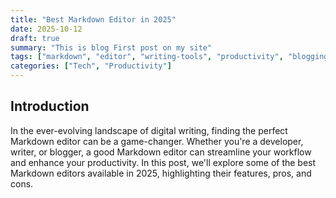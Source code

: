 ```yaml
---
title: "Best Markdown Editor in 2025"
date: 2025-10-12
draft: true
summary: "This is blog First post on my site"
tags: ["markdown", "editor", "writing-tools", "productivity", "blogging", "software"]
categories: ["Tech", "Productivity"]
---
```


## Introduction
In the ever-evolving landscape of digital writing, finding the perfect Markdown editor can be a game-changer. Whether you're a developer, writer, or blogger, a good Markdown editor can streamline your workflow and enhance your productivity. In this post, we'll explore some of the best Markdown editors available in 2025, highlighting their features, pros, and cons.
